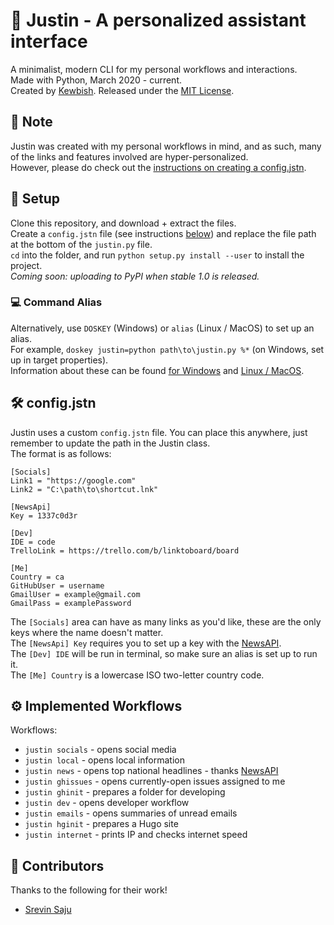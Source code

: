# :robot: Justin - A personalized assistant interface
A minimalist, modern CLI for my personal workflows and interactions.  
Made with Python, March 2020 - current.  
Created by [Kewbish](https://github.com/kewbish).
Released under the [MIT License](https://opensource.org/licenses/MIT).  

## :memo: Note
Justin was created with my personal workflows in mind, and as such, many of the links and features involved are hyper-personalized.  
However, please do check out the [instructions on creating a config.jstn](#configjstn).

## :wrench: Setup
Clone this repository, and download + extract the files.  
Create a `config.jstn` file (see instructions [below](#configjstn)) and replace the file path at the bottom of the `justin.py` file.  
`cd` into the folder, and run `python setup.py install --user` to install the project.  
*Coming soon: uploading to PyPI when stable 1.0 is released.*

### :computer: Command Alias
Alternatively, use `DOSKEY` (Windows) or `alias` (Linux / MacOS) to set up an alias.  
For example, `doskey justin=python path\to\justin.py %*` (on Windows, set up in target properties).  
Information about these can be found [for Windows](https://superuser.com/a/1517751) and [Linux / MacOS](https://askubuntu.com/a/17538).  

## :hammer_and_wrench: config.jstn
Justin uses a custom `config.jstn` file. You can place this anywhere, just remember to update the path in the Justin class.  
The format is as follows:
```
[Socials]
Link1 = "https://google.com"
Link2 = "C:\path\to\shortcut.lnk"

[NewsApi]
Key = 1337c0d3r

[Dev]
IDE = code
TrelloLink = https://trello.com/b/linktoboard/board

[Me]
Country = ca
GitHubUser = username
GmailUser = example@gmail.com
GmailPass = examplePassword
```
The `[Socials]` area can have as many links as you'd like, these are the only keys where the name doesn't matter.  
The `[NewsApi] Key` requires you to set up a key with the [NewsAPI](https://newsapi.org).  
The `[Dev] IDE` will be run in terminal, so make sure an alias is set up to run it.  
The `[Me] Country` is a lowercase ISO two-letter country code.  

## :gear: Implemented Workflows
Workflows:
- `justin socials` - opens social media
- `justin local` - opens local information
- `justin news` - opens top national headlines - thanks [NewsAPI](https://newsapi.org)
- `justin ghissues` - opens currently-open issues assigned to me
- `justin ghinit` - prepares a folder for developing
- `justin dev` - opens developer workflow
- `justin emails` - opens summaries of unread emails
- `justin hginit` - prepares a Hugo site  
- `justin internet` - prints IP and checks internet speed

## :handshake: Contributors
Thanks to the following for their work!  
- [Srevin Saju](https://github.com/srevinsaju)
